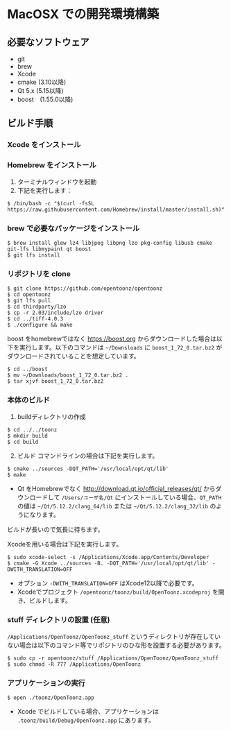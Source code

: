 # MacOSX での開発環境構築

## 必要なソフトウェア

- git
- brew
- Xcode
- cmake (3.10以降)
- Qt 5.x (5.15以降)
- boost　(1.55.0以降)

## ビルド手順

### Xcode をインストール

### Homebrew をインストール

1. ターミナルウィンドウを起動
2. 下記を実行します：
```
$ /bin/bash -c "$(curl -fsSL https://raw.githubusercontent.com/Homebrew/install/master/install.sh)"
```

### brew で必要なパッケージをインストール

```
$ brew install glew lz4 libjpeg libpng lzo pkg-config libusb cmake git-lfs libmypaint qt boost
$ git lfs install
```

### リポジトリを clone

```
$ git clone https://github.com/opentoonz/opentoonz
$ cd opentoonz
$ git lfs pull
$ cd thirdparty/lzo
$ cp -r 2.03/include/lzo driver
$ cd ../tiff-4.0.3
$ ./configure && make
```

boost をhomebrewではなく https://boost.org からダウンロードした場合は以下を実行します。以下のコマンドは `~/Downsloads` に `boost_1_72_0.tar.bz2` がダウンロードされていることを想定しています。
```
$ cd ../boost
$ mv ~/Downloads/boost_1_72_0.tar.bz2 .
$ tar xjvf boost_1_72_0.tar.bz2
```

### 本体のビルド

1. buildディレクトリの作成
```
$ cd ../../toonz
$ mkdir build
$ cd build
```

2. ビルド
コマンドラインの場合は下記を実行します。
```
$ cmake ../sources -DQT_PATH='/usr/local/opt/qt/lib'
$ make
```
- Qt をHomebrewでなく http://download.qt.io/official_releases/qt/ からダウンロードして `/Users/ユーザ名/Qt` にインストールしている場合、`QT_PATH`の値は `~/Qt/5.12.2/clang_64/lib` または `~/Qt/5.12.2/clang_32/lib` のようになります。

ビルドが長いので気長に待ちます。

Xcodeを用いる場合は下記を実行します。
```
$ sudo xcode-select -s /Applications/Xcode.app/Contents/Developer
$ cmake -G Xcode ../sources -B. -DQT_PATH='/usr/local/opt/qt/lib' -DWITH_TRANSLATION=OFF
```
- オプション `-DWITH_TRANSLATION=OFF` はXcode12以降で必要です。
- Xcodeでプロジェクト `/opentoonz/toonz/build/OpenToonz.xcodeproj` を開き、ビルドします。

### stuff ディレクトリの設置 (任意)

`/Applications/OpenToonz/OpenToonz_stuff` というディレクトリが存在していない場合は以下のコマンド等でリポジトリのひな形を設置する必要があります。

```
$ sudo cp -r opentoonz/stuff /Applications/OpenToonz/OpenToonz_stuff
$ sudo chmod -R 777 /Applications/OpenToonz
```

### アプリケーションの実行

```
$ open ./toonz/OpenToonz.app
```

- Xcode でビルドしている場合、アプリケーションは　`.toonz/build/Debug/OpenToonz.app` にあります。